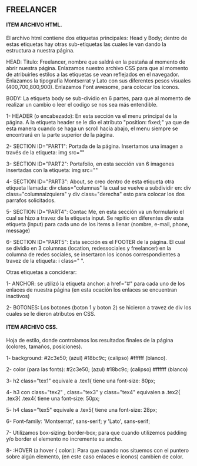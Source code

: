 ## FREELANCER

#### ITEM ARCHIVO HTML.
El archivo html contiene dos etiquetas principales: Head y Body; dentro de estas etiquetas hay otras sub-etiquetas las cuales le van dando la estructura a nuestra página.

HEAD: 
Titulo: Freelancer, nombre que saldrá en la pestaña al momento de abrir nuestra página.
Enlazamos nuestro archivo CSS para que al momento de atribuirles estilos a las etiquetas se vean reflejados en el navegador.
Enlazamos la tipografia Montserrat y Lato con sus diferentes pesos visuales (400,700,800,900).
Enlazamos Font awesome, para colocar los iconos.

BODY:
La etiqueta body se sub-dividio en 6 partes, para que al momento de realizar un cambio o leer el codigo se nos sea más entendible.

1- HEADER (o encabezado): En esta sección va el menu principal de la página. A la etiqueta header se le dio el atributo "position: fixed;" ya que de esta manera cuando se haga un scroll hacia abajo, el menu siempre se encontrará en la parte superior de la página. 

2- SECTION ID="PART1": Portada de la página. Insertamos una imagen a través de la etiqueta: img src=""

3- SECTION ID="PART2": Portafolio, en esta sección van 6 imagenes insertadas con la etiqueta: img src=""

4- SECTION ID="PART3": About, se creo dentro de esta etiqueta otra etiqueta llamada: div class="columnas" la cual se vuelve a subdividir en: div class="columnaizquiera" y div class="derecha" esto para colocar los dos parrafos solicitados.

5- SECTION ID="PART4": Contac Me, en esta sección va un formulario el cual se hizo a travez de la etiqueta input. Se repitio en diferentes div esta etiqueta (input) para cada uno de los items a llenar (nombre, e-mail, phone, message)

6- SECTION ID="PART5": Esta sección es el FOOTER de la página. El cual se dividio en 3 columnas (location, redessociales y freelancer)
en la columna de redes sociales, se insertaron los iconos correspondientes a travez de la etiqueta: i class=" ".


Otras etiquetas a conciderar:

1- ANCHOR: se utilizó la etiqueta anchor: a href="#" para cada uno de los enlaces de nuestra página (en esta ocación los enlaces se encuentran inactivos)

2- BOTONES: Los botones (boton 1 y boton 2) se hicieron a travez de div los cuales se le dieron atributos en CSS.


#### ITEM ARCHIVO CSS.
Hoja de estilo, donde controlamos los resultados finales de la página (colores, tamaños, posiciones).

1- background: #2c3e50; (azul) #18bc9c; (calipso) #ffffff (blanco).

2- color (para las fonts): #2c3e50; (azul) #18bc9c; (calipso) #ffffff (blanco) 

3- h2 class="tex1" equivale a .tex1{ tiene una font-size: 80px;

4- h3 con class="tex2" , class="tex3" y class="tex4" equivalen a .tex2{ .tex3{ .tex4{ tiene una font-size: 50px;

5- h4 class="tex5" equivale a .tex5{ tiene una font-size: 28px;

6- Font-family: 'Montserrat', sans-serif; y 'Lato', sans-serif;

7- Utilizamos box-sizing: border-box; para que cuando utilizemos padding y/o border el elemento no incremente su ancho.

8- :HOVER (a:hover { color:): Para que cuando nos situemos con el puntero sobre algún elemento, (en este caso enlaces e iconos) cambien de color. 